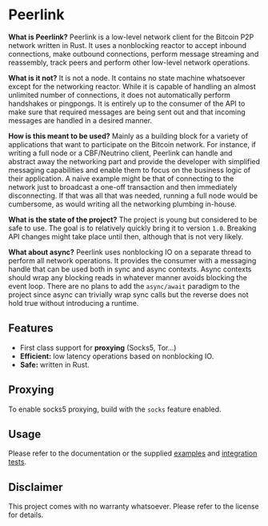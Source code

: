 # Peerlink

**What is Peerlink?** Peerlink is a low-level network client for the Bitcoin P2P network written in Rust. It uses a nonblocking reactor to accept inbound connections, make outbound connections, perform message streaming and reassembly, track peers and perform other low-level network operations.

**What is it not?** It is not a node. It contains no state machine whatsoever except for the networking reactor. While it is capable of handling an almost unlimited number of connections, it does not automatically perform handshakes or pingpongs. It is entirely up to the consumer of the API to make sure that required messages are being sent out and that incoming messages are handled in a desired manner.

**How is this meant to be used?** Mainly as a building block for a variety of applications that want to participate on the Bitcoin network. For instance, if writing a full node or a CBF/Neutrino client, Peerlink can handle and abstract away the networking part and provide the developer with simplified messaging capabilities and enable them to focus on the business logic of their application. A naive example might be that of connecting to the network just to broadcast a one-off transaction and then immediately disconnecting. If that was all that was needed, running a full node would be cumbersome, as would writing all the networking plumbing in-house.

**What is the state of the project?** The project is young but considered to be safe to use. The goal is to relatively quickly bring it to version `1.0`. Breaking API changes might take place until then, although that is not very likely.

**What about async?** Peerlink uses nonblocking IO on a separate thread to perform all network operations. It provides the consumer with a messaging handle that can be used both in sync and async contexts. Async contexts should wrap any blocking reads in whatever manner avoids blocking the event loop. There are no plans to add the `async/await` paradigm to the project since async can trivially wrap sync calls but the reverse does not hold true without introducing a runtime.

## Features

- First class support for **proxying** (Socks5, Tor...)
- **Efficient:** low latency operations based on nonblocking IO.
- **Safe:** written in Rust.

## Proxying

To enable socks5 proxying, build with the `socks` feature enabled.

## Usage

Please refer to the documentation or the supplied [examples](examples) and [integration tests](tests).

## Disclaimer

This project comes with no warranty whatsoever. Please refer to the license for details.
